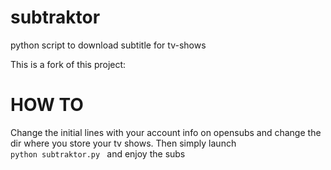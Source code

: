 subtraktor
==========

python script to download subtitle for tv-shows

This is a fork of this project:

HOW TO
======

Change the initial lines with your account info on opensubs and change the dir where you store your tv shows.
Then simply launch
<code> python subtraktor.py </code>
and enjoy the subs
